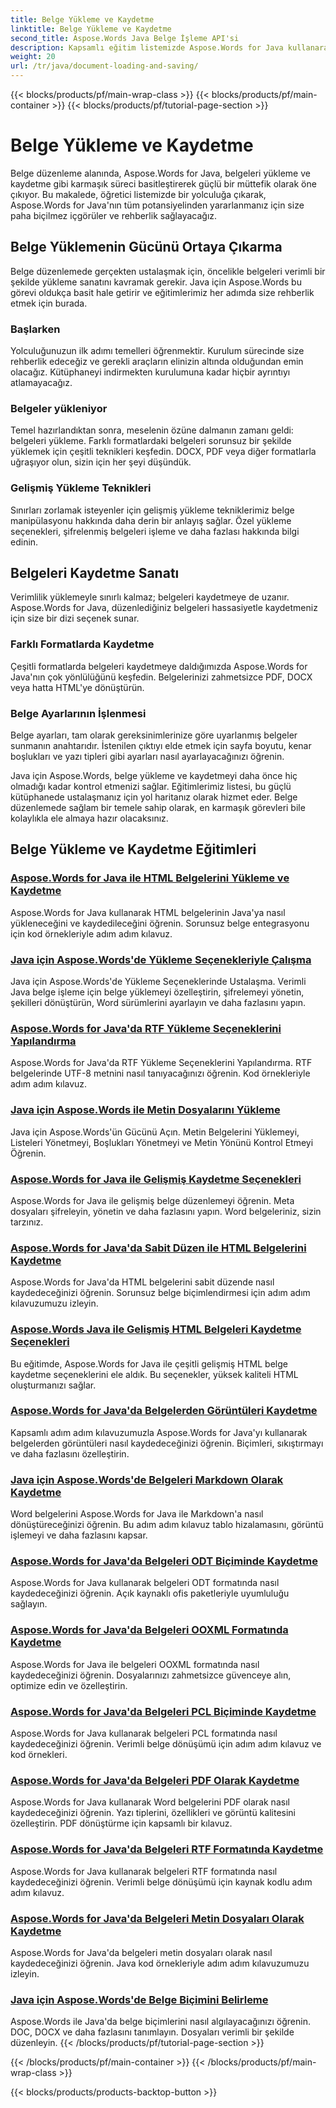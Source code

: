 ```yaml
---
title: Belge Yükleme ve Kaydetme
linktitle: Belge Yükleme ve Kaydetme
second_title: Aspose.Words Java Belge İşleme API'si
description: Kapsamlı eğitim listemizde Aspose.Words for Java kullanarak belgeleri nasıl verimli bir şekilde yükleyeceğinizi ve kaydedeceğinizi öğrenin. Belge düzenlemede kolaylıkla ustalaşın.
weight: 20
url: /tr/java/document-loading-and-saving/
---
```


{{< blocks/products/pf/main-wrap-class >}}
{{< blocks/products/pf/main-container >}}
{{< blocks/products/pf/tutorial-page-section >}}

# Belge Yükleme ve Kaydetme



Belge düzenleme alanında, Aspose.Words for Java, belgeleri yükleme ve kaydetme gibi karmaşık süreci basitleştirerek güçlü bir müttefik olarak öne çıkıyor. Bu makalede, öğretici listemizde bir yolculuğa çıkarak, Aspose.Words for Java'nın tüm potansiyelinden yararlanmanız için size paha biçilmez içgörüler ve rehberlik sağlayacağız.

## Belge Yüklemenin Gücünü Ortaya Çıkarma

Belge düzenlemede gerçekten ustalaşmak için, öncelikle belgeleri verimli bir şekilde yükleme sanatını kavramak gerekir. Java için Aspose.Words bu görevi oldukça basit hale getirir ve eğitimlerimiz her adımda size rehberlik etmek için burada.

### Başlarken

Yolculuğunuzun ilk adımı temelleri öğrenmektir. Kurulum sürecinde size rehberlik edeceğiz ve gerekli araçların elinizin altında olduğundan emin olacağız. Kütüphaneyi indirmekten kurulumuna kadar hiçbir ayrıntıyı atlamayacağız.

### Belgeler yükleniyor

Temel hazırlandıktan sonra, meselenin özüne dalmanın zamanı geldi: belgeleri yükleme. Farklı formatlardaki belgeleri sorunsuz bir şekilde yüklemek için çeşitli teknikleri keşfedin. DOCX, PDF veya diğer formatlarla uğraşıyor olun, sizin için her şeyi düşündük.

### Gelişmiş Yükleme Teknikleri

Sınırları zorlamak isteyenler için gelişmiş yükleme tekniklerimiz belge manipülasyonu hakkında daha derin bir anlayış sağlar. Özel yükleme seçenekleri, şifrelenmiş belgeleri işleme ve daha fazlası hakkında bilgi edinin.

## Belgeleri Kaydetme Sanatı

Verimlilik yüklemeyle sınırlı kalmaz; belgeleri kaydetmeye de uzanır. Aspose.Words for Java, düzenlediğiniz belgeleri hassasiyetle kaydetmeniz için size bir dizi seçenek sunar.

### Farklı Formatlarda Kaydetme

Çeşitli formatlarda belgeleri kaydetmeye daldığımızda Aspose.Words for Java'nın çok yönlülüğünü keşfedin. Belgelerinizi zahmetsizce PDF, DOCX veya hatta HTML'ye dönüştürün.

### Belge Ayarlarının İşlenmesi

Belge ayarları, tam olarak gereksinimlerinize göre uyarlanmış belgeler sunmanın anahtarıdır. İstenilen çıktıyı elde etmek için sayfa boyutu, kenar boşlukları ve yazı tipleri gibi ayarları nasıl ayarlayacağınızı öğrenin.

Java için Aspose.Words, belge yükleme ve kaydetmeyi daha önce hiç olmadığı kadar kontrol etmenizi sağlar. Eğitimlerimiz listesi, bu güçlü kütüphanede ustalaşmanız için yol haritanız olarak hizmet eder. Belge düzenlemede sağlam bir temele sahip olarak, en karmaşık görevleri bile kolaylıkla ele almaya hazır olacaksınız.

## Belge Yükleme ve Kaydetme Eğitimleri
### [Aspose.Words for Java ile HTML Belgelerini Yükleme ve Kaydetme](./loading-and-saving-html-documents/)
Aspose.Words for Java kullanarak HTML belgelerinin Java'ya nasıl yükleneceğini ve kaydedileceğini öğrenin. Sorunsuz belge entegrasyonu için kod örnekleriyle adım adım kılavuz.
### [Java için Aspose.Words'de Yükleme Seçenekleriyle Çalışma](./using-load-options/)
Java için Aspose.Words'de Yükleme Seçeneklerinde Ustalaşma. Verimli Java belge işleme için belge yüklemeyi özelleştirin, şifrelemeyi yönetin, şekilleri dönüştürün, Word sürümlerini ayarlayın ve daha fazlasını yapın.
### [Aspose.Words for Java'da RTF Yükleme Seçeneklerini Yapılandırma](./configuring-rtf-load-options/)
Aspose.Words for Java'da RTF Yükleme Seçeneklerini Yapılandırma. RTF belgelerinde UTF-8 metnini nasıl tanıyacağınızı öğrenin. Kod örnekleriyle adım adım kılavuz.
### [Java için Aspose.Words ile Metin Dosyalarını Yükleme](./loading-text-files/)
Java için Aspose.Words'ün Gücünü Açın. Metin Belgelerini Yüklemeyi, Listeleri Yönetmeyi, Boşlukları Yönetmeyi ve Metin Yönünü Kontrol Etmeyi Öğrenin.
### [Aspose.Words for Java ile Gelişmiş Kaydetme Seçenekleri](./advance-saving-options/)
Aspose.Words for Java ile gelişmiş belge düzenlemeyi öğrenin. Meta dosyaları şifreleyin, yönetin ve daha fazlasını yapın. Word belgeleriniz, sizin tarzınız.
### [Aspose.Words for Java'da Sabit Düzen ile HTML Belgelerini Kaydetme](./saving-html-documents-with-fixed-layout/)
Aspose.Words for Java'da HTML belgelerini sabit düzende nasıl kaydedeceğinizi öğrenin. Sorunsuz belge biçimlendirmesi için adım adım kılavuzumuzu izleyin.
### [Aspose.Words Java ile Gelişmiş HTML Belgeleri Kaydetme Seçenekleri](./advance-html-documents-saving-options/)
Bu eğitimde, Aspose.Words for Java ile çeşitli gelişmiş HTML belge kaydetme seçeneklerini ele aldık. Bu seçenekler, yüksek kaliteli HTML oluşturmanızı sağlar.
### [Aspose.Words for Java'da Belgelerden Görüntüleri Kaydetme](./saving-images-from-documents/)
Kapsamlı adım adım kılavuzumuzla Aspose.Words for Java'yı kullanarak belgelerden görüntüleri nasıl kaydedeceğinizi öğrenin. Biçimleri, sıkıştırmayı ve daha fazlasını özelleştirin.
### [Java için Aspose.Words'de Belgeleri Markdown Olarak Kaydetme](./saving-documents-as-markdown/)
Word belgelerini Aspose.Words for Java ile Markdown'a nasıl dönüştüreceğinizi öğrenin. Bu adım adım kılavuz tablo hizalamasını, görüntü işlemeyi ve daha fazlasını kapsar.
### [Aspose.Words for Java'da Belgeleri ODT Biçiminde Kaydetme](./saving-documents-as-odt-format/)
Aspose.Words for Java kullanarak belgeleri ODT formatında nasıl kaydedeceğinizi öğrenin. Açık kaynaklı ofis paketleriyle uyumluluğu sağlayın. 
### [Aspose.Words for Java'da Belgeleri OOXML Formatında Kaydetme](./saving-documents-as-ooxml-format/)
Aspose.Words for Java ile belgeleri OOXML formatında nasıl kaydedeceğinizi öğrenin. Dosyalarınızı zahmetsizce güvenceye alın, optimize edin ve özelleştirin. 
### [Aspose.Words for Java'da Belgeleri PCL Biçiminde Kaydetme](./saving-documents-as-pcl-format/)
Aspose.Words for Java kullanarak belgeleri PCL formatında nasıl kaydedeceğinizi öğrenin. Verimli belge dönüşümü için adım adım kılavuz ve kod örnekleri.
### [Aspose.Words for Java'da Belgeleri PDF Olarak Kaydetme](./saving-documents-as-pdf/)
Aspose.Words for Java kullanarak Word belgelerini PDF olarak nasıl kaydedeceğinizi öğrenin. Yazı tiplerini, özellikleri ve görüntü kalitesini özelleştirin. PDF dönüştürme için kapsamlı bir kılavuz.
### [Aspose.Words for Java'da Belgeleri RTF Formatında Kaydetme](./saving-documents-as-rtf-format/)
Aspose.Words for Java kullanarak belgeleri RTF formatında nasıl kaydedeceğinizi öğrenin. Verimli belge dönüşümü için kaynak kodlu adım adım kılavuz.
### [Aspose.Words for Java'da Belgeleri Metin Dosyaları Olarak Kaydetme](./saving-documents-as-text-files/)
Aspose.Words for Java'da belgeleri metin dosyaları olarak nasıl kaydedeceğinizi öğrenin. Java kod örnekleriyle adım adım kılavuzumuzu izleyin.
### [Java için Aspose.Words'de Belge Biçimini Belirleme](./determining-document-format/)
Aspose.Words ile Java'da belge biçimlerini nasıl algılayacağınızı öğrenin. DOC, DOCX ve daha fazlasını tanımlayın. Dosyaları verimli bir şekilde düzenleyin.
{{< /blocks/products/pf/tutorial-page-section >}}

{{< /blocks/products/pf/main-container >}}
{{< /blocks/products/pf/main-wrap-class >}}

{{< blocks/products/products-backtop-button >}}

